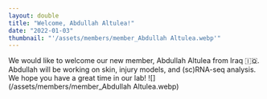 ```yaml
---
layout: double
title: "Welcome, Abdullah Altulea!"
date: "2022-01-03"
thumbnail: "'/assets/members/member_Abdullah Altulea.webp'"
---
```

 We would like to welcome our new member, Abdullah Altulea from Iraq 🇮🇶. Abdullah will be working on skin, injury models, and (sc)RNA-seq analysis. We hope you have a great time in our lab!
 ![](/assets/members/member_Abdullah Altulea.webp)

 